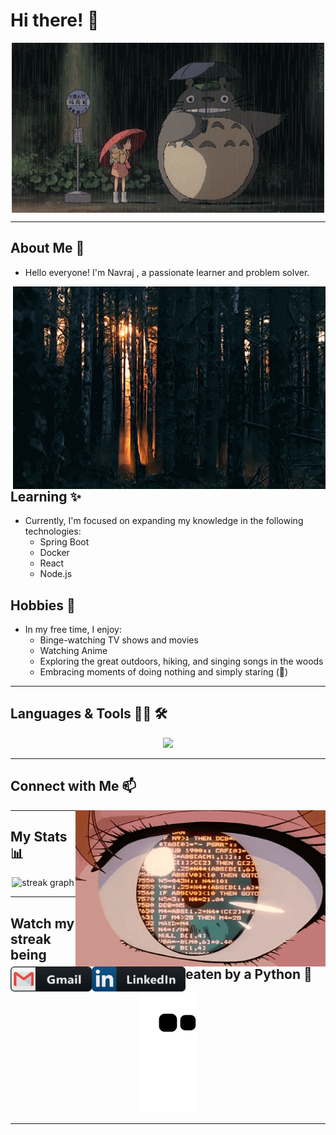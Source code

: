 # Hi there! 👋

<div align="center">
  <img style="aspect-ratio: 1 / 1;" alt="GIF" align="center" src="https://github.com/NavTheRaj/NavTheRaj/blob/master/assets/anime_intro.gif">
</div>

---

## About Me 💬

- Hello everyone! I'm Navraj , a passionate learner and problem solver.

<img style="aspect-ratio: 1 / 1;" alt="GIF" align="right" src="https://github.com/NavTheRaj/NavTheRaj/blob/master/assets/about_me.gif">

## Learning ✨

- Currently, I'm focused on expanding my knowledge in the following technologies:
  - Spring Boot
  - Docker
  - React
  - Node.js

## Hobbies 🎯

- In my free time, I enjoy:
  - Binge-watching TV shows and movies
  - Watching Anime
  - Exploring the great outdoors, hiking, and singing songs in the woods
  - Embracing moments of doing nothing and simply staring (👀)

---

## Languages & Tools 👨‍💻 🛠

<p align="center">
  <a href="https://skillicons.dev">
    <img style="aspect-ratio: 1 / 1;" src="https://skillicons.dev/icons?i=java,python,javascript,spring,angular,react,nodejs,html,css,mysql,mongodb,aws,azure,docker,kubernetes,vscode,git,github,eclipse,idea&perline=10&theme=dark" />
  </a>
</p>

---

## Connect with Me 📫

<p align="center">
  <img height="250" width="400" alt="GIF" align="right" src="https://github.com/NavTheRaj/NavTheRaj/blob/master/assets/contact.gif">
  <div>
  <a href="mailto:navrajkhanal61@gmail.com">
    <img align="left" alt="Email" width="130" height="40" src="https://github.com/NavTheRaj/NavTheRaj/blob/master/assets/icons/gmail.png" />
  </a>
  <a href="https://www.linkedin.com/in/navrajkhanal/">
    <img align="left" alt="LinkedIn" width="150" height="40" src="https://github.com/NavTheRaj/NavTheRaj/blob/master/assets/icons/linkedin.png" />
  </a>
  </div>
</p>

---

## My Stats 📊

<div align="center">
  <img src="https://streak-stats.demolab.com?user=navtheraj&locale=en&mode=daily&theme=dark&hide_border=false&border_radius=5&order=3" height="220" alt="streak graph"  />
</div>

---

## Watch my streak being eaten by a Python 🐍

<div align="center">
  <img src="https://github.com/NavTheRaj/NavTheRaj/blob/18f46cc90bbc9a7f055eb6420613e1e7403405b5/github-contribution-grid-snake.svg"/>
</div>

---

